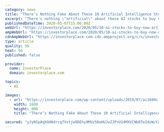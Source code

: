 ```yaml
---
category: news
title: "There’s Nothing Fake About These 10 Artificial Intelligence Stocks to Buy"
excerpt: "There's nothing \"artificial\" about these AI stocks to buy now. Each represents cutting-edge technology, and offers solid income along the way."
publishedDateTime: 2020-05-07T15:06:00Z
webUrl: "https://investorplace.com/2020/05/10-ai-stocks-to-buy-now-artificial-intelligence/"
ampWebUrl: "https://investorplace.com/2020/05/10-ai-stocks-to-buy-now-artificial-intelligence/amp/"
cdnAmpWebUrl: "https://investorplace-com.cdn.ampproject.org/c/s/investorplace.com/2020/05/10-ai-stocks-to-buy-now-artificial-intelligence/amp/"
type: article
quality: 56
heat: 56
published: false

provider:
  name: InvestorPlace
  domain: investorplace.com

topics:
  - AI

images:
  - url: "https://investorplace.com/wp-content/uploads/2019/07/ai1600c.jpg"
    width: 1600
    height: 900
    title: "There’s Nothing Fake About These 10 Artificial Intelligence Stocks to Buy"

secured: "yJyNSpAqXGH0drcq7Vvtjw9DEhy9MUz5KeHUJeZJP+U14MXVCNbDTeIdoW/Co/pnyBv1yC0ilTxf09o+e2Are3szTWSAI5ZDnfK9V026EgVL0G5okT/iRjiz1kb0AFxsxLHmUDbaqbqqZKmAAMzUWi9QcRRgnwDXh5PNzLvtSTi+gcGyNqDwV3dgtySaFPfT71t4hBHoCUfGTgKNOKRMfIj6HZ6aWxJ4S7/7jn64s8KfyI/Nr20ID3xO3qVsmDe4GTOsGS56EWwY2aLRma/QZgl+OR8PoqF8XVPDZtcg7cx78HIaWzfE8R22w7vr8iQk;1HnW/mMjGlR+mGdRtAAyKQ=="
---
```


